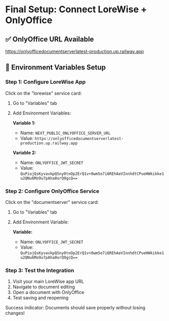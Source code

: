 # Final Setup: Connect LoreWise + OnlyOffice

## ✅ OnlyOffice URL Available
https://onlyofficedocumentserverlatest-production.up.railway.app

## 🔧 Environment Variables Setup

### Step 1: Configure LoreWise App
Click on the "lorewise" service card:
1. Go to "Variables" tab
2. Add Environment Variables:
   
   **Variable 1:**
   - Name: `NEXT_PUBLIC_ONLYOFFICE_SERVER_URL`
   - Value: `https://onlyofficedocumentserverlatest-production.up.railway.app`
   
   **Variable 2:**
   - Name: `ONLYOFFICE_JWT_SECRET`
   - Value: `QuPiojQsKyvavkpQSny0tnOp2ErQ1v+0wm5e7i6REhAeVInnhdtCPueHWkikke1u2QNu6Mo9u7pAha0orQ9gcQ==`

### Step 2: Configure OnlyOffice Service
Click on the "documentserver" service card:
1. Go to "Variables" tab
2. Add Environment Variable:
   
   **Variable:**
   - Name: `ONLYOFFICE_JWT_SECRET`
   - Value: `QuPiojQsKyvavkpQSny0tnOp2ErQ1v+0wm5e7i6REhAeVInnhdtCPueHWkikke1u2QNu6Mo9u7pAha0orQ9gcQ==`

### Step 3: Test the Integration
1. Visit your main LoreWise app URL
2. Navigate to document editing
3. Open a document with OnlyOffice
4. Test saving and reopening

Success indicator: Documents should save properly without losing changes!
